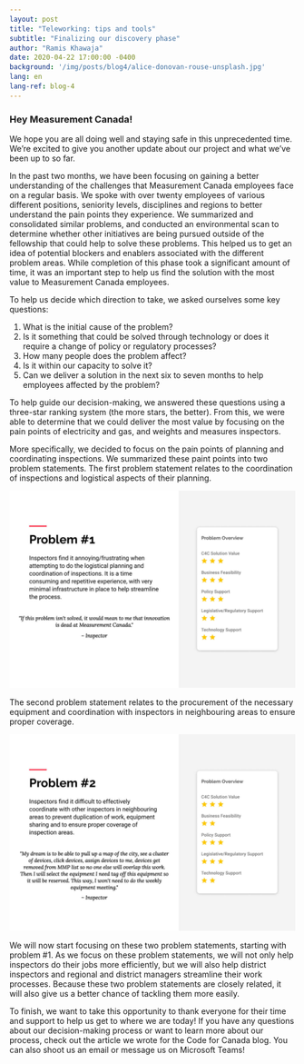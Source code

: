 ```yaml
---
layout: post
title: "Teleworking: tips and tools"
subtitle: "Finalizing our discovery phase"
author: "Ramis Khawaja"
date: 2020-04-22 17:00:00 -0400
background: '/img/posts/blog4/alice-donovan-rouse-unsplash.jpg'
lang: en
lang-ref: blog-4
---
```



<h3>Hey Measurement Canada!</h3>

<p>
We hope you are all doing well and staying safe in this unprecedented time. We’re excited to give you another update about our project and what we’ve been up to so far.
</p>

<p>
In the past two months, we have been focusing on gaining a better understanding of the challenges that Measurement Canada employees face on a regular basis. 
We spoke with over twenty employees of various different positions, seniority levels, disciplines and regions to better understand the pain points they experience.
We summarized and consolidated similar problems, and conducted an environmental scan to determine whether other initiatives are being pursued outside of the 
fellowship that could help to solve these problems. This helped us to get an idea of potential blockers and enablers associated with the different problem areas. 
While completion of this phase took a significant amount of time, it was an important step to help us find the solution with the most value to Measurement Canada employees.
</p>

<p>To help us decide which direction to take, we asked ourselves some key questions: 
  <ol class="pg-list">
    <li>
      What is the initial cause of the problem? 
    </li>
     <li>
      Is it something that could be solved through technology or does it require a change of policy or regulatory processes? 
    </li>
    <li>
      How many people does the problem affect?
    </li>
    <li>
      Is it within our capacity to solve it?
    </li>
    <li>
      Can we deliver a solution in the next six to seven months to help employees affected by the problem?
    </li>
  </ol>
</p>
 
<p>
  To help guide our decision-making, we answered these questions using a three-star ranking system (the more stars, the better). From this, we were able to determine that we could deliver the most value by focusing on the pain points of electricity and gas, and weights and measures inspectors. 
</p>
 
<p>
  More specifically, we decided to focus on the pain points of planning and coordinating inspections. We summarized these paint points into two problem statements.
The first problem statement relates to the coordination of inspections and logistical aspects of their planning.
</p>

<img class="img-fluid img_border" src="/img/posts/blog4/blg-asset-problem-1-en.jpg" alt="Problem #1">

<p>
The second problem statement relates to the procurement of the necessary equipment and coordination with inspectors in neighbouring areas to ensure proper coverage.
</p>

<img class="img-fluid img_border" src="/img/posts/blog4/blg-asset-problem-2-en.jpg" alt="Problem #2">

<p>
We will now start focusing on these two problem statements, starting with problem #1. As we focus on these problem statements, we will not only help inspectors do their jobs more efficiently, but we will also help district inspectors and regional and district managers streamline their work processes. Because these two problem statements are closely related, it will also give us a better chance of tackling them more easily.
</p>

<p>
To finish, we want to take this opportunity to thank everyone for their time and support to help us get to where we are today!  If you have any questions about our decision-making process or want to learn more about our process, check out the article we wrote for the Code for Canada blog. You can also shoot us an email or message us on Microsoft Teams!
</p>

